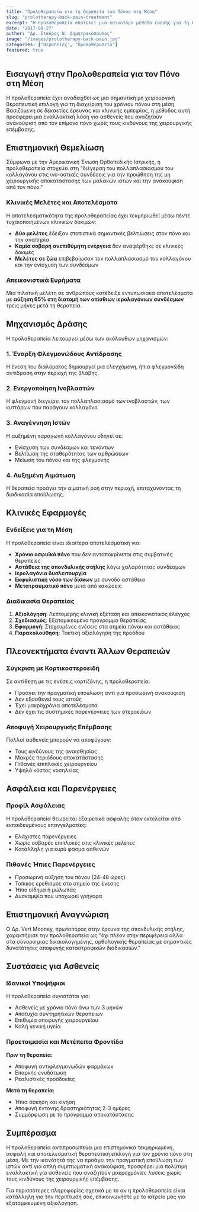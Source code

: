 ```yaml
---
title: "Προλοθεραπεία για τη Θεραπεία του Πόνου στη Μέση"
slug: "prolotherapy-back-pain-treatment"
excerpt: "Η προλοθεραπεία αποτελεί μια καινοτόμο μέθοδο ένεσης για τη θεραπεία του χρόνιου πόνου στη μέση, διεγείροντας τον πολλαπλασιασμό του κολλαγόνου και την αποκατάσταση των μαλακών ιστών."
date: "2017-08-27"
author: "Δρ. Σταύρος Ν. Δημητρακόπουλος"
image: "/images/prolotherapy-back-pain.jpg"
categories: ["Θεραπείες", "Προλοθεραπεία"]
featured: true
---
```


## Εισαγωγή στην Προλοθεραπεία για τον Πόνο στη Μέση

Η προλοθεραπεία έχει αναδειχθεί ως μια σημαντική μη χειρουργική θεραπευτική επιλογή για τη διαχείριση του χρόνιου πόνου στη μέση. Βασιζόμενη σε δεκαετίες έρευνας και κλινικής εμπειρίας, η μέθοδος αυτή προσφέρει μια εναλλακτική λύση για ασθενείς που αναζητούν ανακούφιση από τον επίμονο πόνο χωρίς τους κινδύνους της χειρουργικής επέμβασης.

## Επιστημονική Θεμελίωση

Σύμφωνα με την Αμερικανική Ένωση Ορθοπεδικής Ιατρικής, η προλοθεραπεία στοχεύει στη "διέγερση του πολλαπλασιασμού του κολλαγόνου στις ινο-οστικές συνδέσεις για την προώθηση της μη χειρουργικής αποκατάστασης των μαλακών ιστών και την ανακούφιση από τον πόνο."

### Κλινικές Μελέτες και Αποτελέσματα

Η αποτελεσματικότητα της προλοθεραπείας έχει τεκμηριωθεί μέσω πέντε τυχαιοποιημένων κλινικών δοκιμών:

- **Δύο μελέτες** έδειξαν στατιστικά σημαντικές βελτιώσεις στον πόνο και την αναπηρία
- **Καμία σοβαρή ανεπιθύμητη ενέργεια** δεν αναφέρθηκε σε κλινικές δοκιμές
- **Μελέτες σε ζώα** επιβεβαίωσαν τον πολλαπλασιασμό του κολλαγόνου και την ενίσχυση των συνδέσμων

### Απεικονιστικά Ευρήματα

Μια πιλοτική μελέτη σε ανθρώπους κατέδειξε εντυπωσιακά αποτελέσματα με **αύξηση 65% στη διατομή των οπίσθιων ιερολαγόνιων συνδέσμων** τρεις μήνες μετά τη θεραπεία.

## Μηχανισμός Δράσης

Η προλοθεραπεία λειτουργεί μέσω των ακόλουθων μηχανισμών:

### 1. Έναρξη Φλεγμονώδους Αντίδρασης
Η ένεση του διαλύματος δημιουργεί μια ελεγχόμενη, ήπια φλεγμονώδη αντίδραση στην περιοχή της βλάβης.

### 2. Ενεργοποίηση Ινοβλαστών
Η φλεγμονή διεγείρει τον πολλαπλασιασμό των ινοβλαστών, των κυττάρων που παράγουν κολλαγόνο.

### 3. Αναγέννηση Ιστών
Η αυξημένη παραγωγή κολλαγόνου οδηγεί σε:
- Ενίσχυση των συνδέσμων και τενόντων
- Βελτίωση της σταθερότητας των αρθρώσεων
- Μείωση του πόνου και της φλεγμονής

### 4. Αυξημένη Αιμάτωση
Η θεραπεία προάγει την αιματική ροή στην περιοχή, επιταχύνοντας τη διαδικασία επούλωσης.

## Κλινικές Εφαρμογές

### Ενδείξεις για τη Μέση

Η προλοθεραπεία είναι ιδιαίτερα αποτελεσματική για:

- **Χρόνιο οσφυϊκό πόνο** που δεν ανταποκρίνεται στις συμβατικές θεραπείες
- **Αστάθεια της σπονδυλικής στήλης** λόγω χαλαρότητας συνδέσμων
- **Ιερολαγόνια δυσλειτουργία**
- **Εκφυλιστική νόσο των δίσκων** με συνοδό αστάθεια
- **Μετατραυματικό πόνο** μετά από κακώσεις

### Διαδικασία Θεραπείας

1. **Αξιολόγηση**: Λεπτομερής κλινική εξέταση και απεικονιστικός έλεγχος
2. **Σχεδιασμός**: Εξατομικευμένο πρόγραμμα θεραπείας
3. **Εφαρμογή**: Στοχευμένες ενέσεις στα σημεία πόνου και αστάθειας
4. **Παρακολούθηση**: Τακτική αξιολόγηση της προόδου

## Πλεονεκτήματα έναντι Άλλων Θεραπειών

### Σύγκριση με Κορτικοστεροειδή

Σε αντίθεση με τις ενέσεις κορτιζόνης, η προλοθεραπεία:
- Προάγει την πραγματική επούλωση αντί για προσωρινή ανακούφιση
- Δεν εξασθενεί τους ιστούς
- Έχει μακροχρόνια αποτελέσματα
- Δεν έχει τις συστημικές παρενέργειες των στεροειδών

### Αποφυγή Χειρουργικής Επέμβασης

Πολλοί ασθενείς μπορούν να αποφύγουν:
- Τους κινδύνους της αναισθησίας
- Μακρές περιόδους αποκατάστασης
- Πιθανές επιπλοκές χειρουργείου
- Υψηλό κόστος νοσηλείας

## Ασφάλεια και Παρενέργειες

### Προφίλ Ασφάλειας

Η προλοθεραπεία θεωρείται εξαιρετικά ασφαλής όταν εκτελείται από εκπαιδευμένους επαγγελματίες:
- Ελάχιστες παρενέργειες
- Χωρίς σοβαρές επιπλοκές στις κλινικές μελέτες
- Κατάλληλη για ευρύ φάσμα ασθενών

### Πιθανές Ήπιες Παρενέργειες

- Προσωρινή αύξηση του πόνου (24-48 ώρες)
- Τοπικός ερεθισμός στο σημείο της ένεσης
- Ήπιο οίδημα ή μώλωπας
- Δυσκαμψία που υποχωρεί γρήγορα

## Επιστημονική Αναγνώριση

Ο Δρ. Vert Mooney, πρωτοπόρος στην έρευνα της σπονδυλικής στήλης, χαρακτήρισε την προλοθεραπεία ως "όχι πλέον στην περιφέρεια αλλά στα σύνορα μιας δικαιολογημένης, ορθολογικής θεραπείας με σημαντικές δυνατότητες αποφυγής καταστροφικών διαδικασιών."

## Συστάσεις για Ασθενείς

### Ιδανικοί Υποψήφιοι

Η προλοθεραπεία συνιστάται για:
- Ασθενείς με χρόνιο πόνο άνω των 3 μηνών
- Αποτυχία συντηρητικών θεραπειών
- Επιθυμία αποφυγής χειρουργείου
- Καλή γενική υγεία

### Προετοιμασία και Μετέπειτα Φροντίδα

**Πριν τη θεραπεία:**
- Αποφυγή αντιφλεγμονωδών φαρμάκων
- Επαρκής ενυδάτωση
- Ρεαλιστικές προσδοκίες

**Μετά τη θεραπεία:**
- Ήπια άσκηση και κίνηση
- Αποφυγή έντονης δραστηριότητας 2-3 ημέρες
- Συμμόρφωση με το πρόγραμμα αποκατάστασης

## Συμπέρασμα

Η προλοθεραπεία αντιπροσωπεύει μια επιστημονικά τεκμηριωμένη, ασφαλή και αποτελεσματική θεραπευτική επιλογή για τον χρόνιο πόνο στη μέση. Με την ικανότητά της να προάγει την πραγματική επούλωση των ιστών αντί για απλή συμπτωματική ανακούφιση, προσφέρει μια πολύτιμη εναλλακτική για ασθενείς που αναζητούν μακροχρόνιες λύσεις χωρίς τους κινδύνους της χειρουργικής επέμβασης.

Για περισσότερες πληροφορίες σχετικά με το αν η προλοθεραπεία είναι κατάλληλη για την περίπτωσή σας, επικοινωνήστε με το ιατρείο μας για εξατομικευμένη αξιολόγηση.